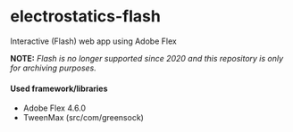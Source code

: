 # electrostatics-flash
Interactive (Flash) web app using Adobe Flex

**NOTE:** _Flash is no longer supported since 2020 and this repository is only for archiving purposes._ 

#### Used framework/libraries
- Adobe Flex 4.6.0
- TweenMax (src/com/greensock)